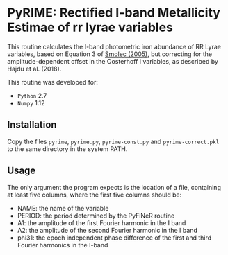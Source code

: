 # PyRIME: Rectified I-band Metallicity Estimae of rr lyrae variables

This routine calculates the I-band photometric iron abundance of RR Lyrae variables,
based on Equation 3 of [Smolec (2005)](http://adsabs.harvard.edu/abs/2005AcA....55...59S),
but correcting for the amplitude-dependent offset in the Oosterhoff I variables, as 
described by Hajdu et al. (2018).

This routine was developed for:
 - `Python` 2.7
 - `Numpy` 1.12

## Installation

Copy the files `pyrime`, `pyrime.py`, `pyrime-const.py` and `pyrime-correct.pkl` to the same
directory in the system PATH.

## Usage

The only argument the program expects is the location of a file, containing at least five columns,
where the first five columns should be:
- NAME: the name of the variable
- PERIOD: the period determined by the PyFiNeR routine
- A1: the amplitude of the first Fourier harmonic in the I band
- A2: the amplitude of the second Fourier harmonic in the I band
- phi31: the epoch independent phase difference of the first and third Fourier harmonics in the I-band
